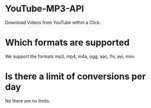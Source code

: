 # YouTube-MP3-API
Download Videos from YouTube within a Click.

# Which formats are supported

We support the formats mp3, mp4, m4a, ogg, aac, flv, avi, mov

# Is there a limit of conversions per day

No there are no limits.
